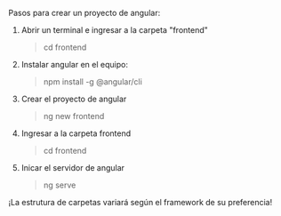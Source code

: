 Pasos para crear un proyecto de angular:
1. Abrir un terminal e ingresar a la carpeta "frontend"
    >cd frontend
1. Instalar angular en el equipo:
    >npm install -g @angular/cli
2. Crear el proyecto de angular
    >ng new frontend
3. Ingresar a la carpeta frontend
    >cd frontend
4. Inicar el servidor de angular
    >ng serve

¡La estrutura de carpetas variará según el framework de su preferencia!